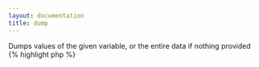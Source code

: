 ```yaml
---
layout: documentation
title: dump
---
```


Dumps values of the given variable, or the entire data if nothing provided
{% highlight php %}
<?php
dump([ $var = '$' ])
{% endhighlight %}

* **var**: the variable to display, by default it shows the current scope